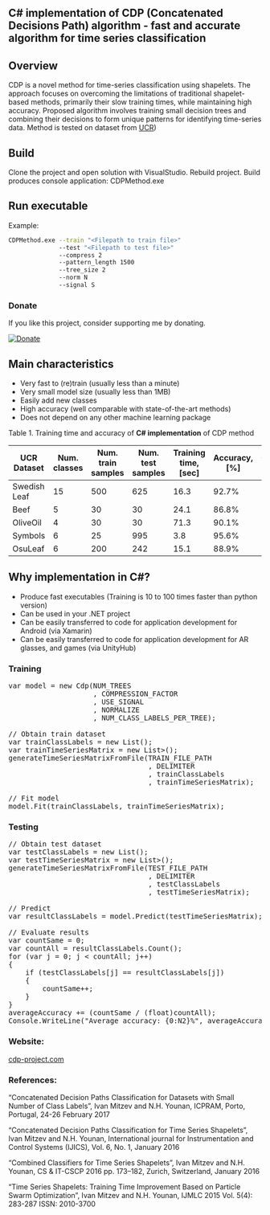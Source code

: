 ##  C# implementation of CDP (Concatenated Decisions Path) algorithm - fast and accurate algorithm for time series classification 

## Overview 
 CDP is a novel method for time-series classification using shapelets. The approach focuses on overcoming the limitations of traditional 
 shapelet-based methods, primarily their slow training times, while maintaining high accuracy. Proposed algorithm 
 involves training small decision trees and combining their decisions to form unique patterns for identifying time-series 
 data. Method is tested on dataset from [UCR](https://www.cs.ucr.edu/~eamonn/time_series_data_2018/))

## Build 
 Clone the project and open solution with VisualStudio. Rebuild project. Build produces console application: CDPMethod.exe   

## Run executable  
 Example: 
 ```sh
 CDPMethod.exe --train "<Filepath to train file>" 
               --test "<Filepath to test file>"
               --compress 2 
               --pattern_length 1500 
               --tree_size 2 
               --norm N 
               --signal S
```

### Donate
If you like this project, consider supporting me by donating.

[![Donate](https://www.paypalobjects.com/en_US/i/btn/btn_donateCC_LG.gif)](https://www.paypal.com/donate/?hosted_button_id=E7U5FRCCUVNL6)

## Main characteristics 
- Very fast to (re)train (usually less than a minute)
- Very small model size (usually less than 1MB)
- Easily add new classes 
- High accuracy (well comparable with state-of-the-art methods)
- Does not depend on any other machine learning package

Table 1. Training time and accuracy of **C# implementation** of CDP method

| UCR Dataset  | Num. classes | Num. train samples | Num. test samples | Training time, [sec] | Accuracy, [%] | Compression rate | Num. decision trees | Normalize | Derivative |
|--------------|--------------|--------------------|-------------------|----------------------|---------------|------------------|---------------------|-----------|------------|
| Swedish Leaf | 15           | 500                | 625               | 16.3                 | 92.7%         | 2                | 700                 | No        | No         |
| Beef         | 5            | 30                 | 30                | 24.1                 | 86.8%         | 1                | 400                 | Yes       | Yes        |
| OliveOil     | 4            | 30                 | 30                | 71.3                 | 90.1%         | 2                | 200                 | Yes       | No         |
| Symbols      | 6            | 25                 | 995               | 3.8                  | 95.6%         | 4                | 600                 | Yes       | Yes        |
| OsuLeaf      | 6            | 200                | 242               | 15.1                 | 88.9%         | 4                | 800                 | Yes       | Yes        |

## Why implementation in C#?

- Produce fast executables (Training is 10 to 100 times faster than python version)
- Can be used in your .NET project 
- Can be easily transferred to code for application development for Android (via Xamarin)
- Can be easily transferred to code for application development for AR glasses, and games (via UnityHub)

### Training 
<pre>
var model = new Cdp(NUM_TREES
                    , COMPRESSION_FACTOR
                    , USE_SIGNAL
                    , NORMALIZE
                    , NUM_CLASS_LABELS_PER_TREE);

// Obtain train dataset
var trainClassLabels = new List<int>();
var trainTimeSeriesMatrix = new List<List<double>>();
generateTimeSeriesMatrixFromFile(TRAIN_FILE_PATH
                                 , DELIMITER
                                 , trainClassLabels
                                 , trainTimeSeriesMatrix);

// Fit model 
model.Fit(trainClassLabels, trainTimeSeriesMatrix);
</pre>

### Testing 

<pre>
// Obtain test dataset
var testClassLabels = new List<int>();
var testTimeSeriesMatrix = new List<List<double>>();
generateTimeSeriesMatrixFromFile(TEST_FILE_PATH
                                 , DELIMITER
                                 , testClassLabels
                                 , testTimeSeriesMatrix);

// Predict
var resultClassLabels = model.Predict(testTimeSeriesMatrix);

// Evaluate results 
var countSame = 0;
var countAll = resultClassLabels.Count();
for (var j = 0; j < countAll; j++)
{
    if (testClassLabels[j] == resultClassLabels[j])
    {
        countSame++;
    }
}
averageAccuracy += (countSame / (float)countAll);
Console.WriteLine("Average accuracy: {0:N2}%", averageAccuracy*100.0);
</pre>

### Website: 
[cdp-project.com](https://cdp-project.com)

### References: 

“Concatenated Decision Paths Classification for Datasets with Small Number of Class Labels”, Ivan Mitzev and N.H. Younan, ICPRAM, Porto, Portugal, 24-26 February 2017

“Concatenated Decision Paths Classification for Time Series Shapelets”, Ivan Mitzev and N.H. Younan, International journal for Instrumentation and Control Systems (IJICS), Vol. 6, No. 1, January 2016

“Combined Classifiers for Time Series Shapelets”, Ivan Mitzev and N.H. Younan, CS & IT-CSCP 2016 pp. 173–182, Zurich, Switzerland, January 2016

“Time Series Shapelets: Training Time Improvement Based on Particle Swarm Optimization”, Ivan Mitzev and N.H. Younan, IJMLC 2015 Vol. 5(4): 283-287 ISSN: 2010-3700


